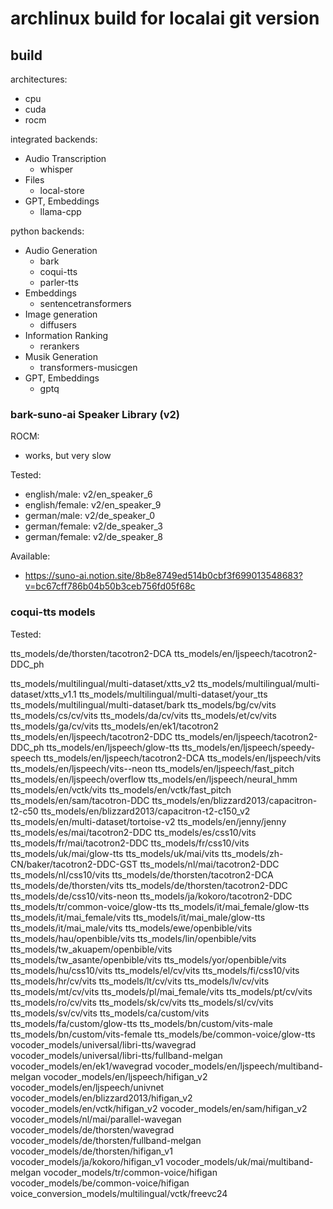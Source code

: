 # archlinux build for localai git version

## build

architectures:

- cpu
- cuda
- rocm

integrated backends:

- Audio Transcription
  - whisper
- Files
  - local-store
- GPT, Embeddings
  - llama-cpp

python backends:

- Audio Generation
  - bark
  - coqui-tts
  - parler-tts
- Embeddings
  - sentencetransformers
- Image generation
  - diffusers
- Information Ranking
  - rerankers
- Musik Generation
  - transformers-musicgen
- GPT, Embeddings
  - gptq



### bark-suno-ai Speaker Library (v2)

ROCM:

- works, but very slow

Tested:

- english/male:   v2/en_speaker_6
- english/female: v2/en_speaker_9
- german/male:    v2/de_speaker_0
- german/female:  v2/de_speaker_3
- german/female:  v2/de_speaker_8

Available:

- https://suno-ai.notion.site/8b8e8749ed514b0cbf3f699013548683?v=bc67cff786b04b50b3ceb756fd05f68c

### coqui-tts models

Tested:

tts_models/de/thorsten/tacotron2-DCA
tts_models/en/ljspeech/tacotron2-DDC_ph


tts_models/multilingual/multi-dataset/xtts_v2
tts_models/multilingual/multi-dataset/xtts_v1.1
tts_models/multilingual/multi-dataset/your_tts
tts_models/multilingual/multi-dataset/bark
tts_models/bg/cv/vits
tts_models/cs/cv/vits
tts_models/da/cv/vits
tts_models/et/cv/vits
tts_models/ga/cv/vits
tts_models/en/ek1/tacotron2
tts_models/en/ljspeech/tacotron2-DDC
tts_models/en/ljspeech/tacotron2-DDC_ph
tts_models/en/ljspeech/glow-tts
tts_models/en/ljspeech/speedy-speech
tts_models/en/ljspeech/tacotron2-DCA
tts_models/en/ljspeech/vits
tts_models/en/ljspeech/vits--neon
tts_models/en/ljspeech/fast_pitch
tts_models/en/ljspeech/overflow
tts_models/en/ljspeech/neural_hmm
tts_models/en/vctk/vits
tts_models/en/vctk/fast_pitch
tts_models/en/sam/tacotron-DDC
tts_models/en/blizzard2013/capacitron-t2-c50
tts_models/en/blizzard2013/capacitron-t2-c150_v2
tts_models/en/multi-dataset/tortoise-v2
tts_models/en/jenny/jenny
tts_models/es/mai/tacotron2-DDC
tts_models/es/css10/vits
tts_models/fr/mai/tacotron2-DDC
tts_models/fr/css10/vits
tts_models/uk/mai/glow-tts
tts_models/uk/mai/vits
tts_models/zh-CN/baker/tacotron2-DDC-GST
tts_models/nl/mai/tacotron2-DDC
tts_models/nl/css10/vits
tts_models/de/thorsten/tacotron2-DCA
tts_models/de/thorsten/vits
tts_models/de/thorsten/tacotron2-DDC
tts_models/de/css10/vits-neon
tts_models/ja/kokoro/tacotron2-DDC
tts_models/tr/common-voice/glow-tts
tts_models/it/mai_female/glow-tts
tts_models/it/mai_female/vits
tts_models/it/mai_male/glow-tts
tts_models/it/mai_male/vits
tts_models/ewe/openbible/vits
tts_models/hau/openbible/vits
tts_models/lin/openbible/vits
tts_models/tw_akuapem/openbible/vits
tts_models/tw_asante/openbible/vits
tts_models/yor/openbible/vits
tts_models/hu/css10/vits
tts_models/el/cv/vits
tts_models/fi/css10/vits
tts_models/hr/cv/vits
tts_models/lt/cv/vits
tts_models/lv/cv/vits
tts_models/mt/cv/vits
tts_models/pl/mai_female/vits
tts_models/pt/cv/vits
tts_models/ro/cv/vits
tts_models/sk/cv/vits
tts_models/sl/cv/vits
tts_models/sv/cv/vits
tts_models/ca/custom/vits
tts_models/fa/custom/glow-tts
tts_models/bn/custom/vits-male
tts_models/bn/custom/vits-female
tts_models/be/common-voice/glow-tts
vocoder_models/universal/libri-tts/wavegrad
vocoder_models/universal/libri-tts/fullband-melgan
vocoder_models/en/ek1/wavegrad
vocoder_models/en/ljspeech/multiband-melgan
vocoder_models/en/ljspeech/hifigan_v2
vocoder_models/en/ljspeech/univnet
vocoder_models/en/blizzard2013/hifigan_v2
vocoder_models/en/vctk/hifigan_v2
vocoder_models/en/sam/hifigan_v2
vocoder_models/nl/mai/parallel-wavegan
vocoder_models/de/thorsten/wavegrad
vocoder_models/de/thorsten/fullband-melgan
vocoder_models/de/thorsten/hifigan_v1
vocoder_models/ja/kokoro/hifigan_v1
vocoder_models/uk/mai/multiband-melgan
vocoder_models/tr/common-voice/hifigan
vocoder_models/be/common-voice/hifigan
voice_conversion_models/multilingual/vctk/freevc24
